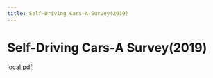 ```yaml
---
title: Self-Driving Cars-A Survey(2019)
---
```


# Self-Driving Cars-A Survey(2019)

[local pdf](../../../pdfs/2019-Self-Driving%20Cars-A%20Survey.pdf)
